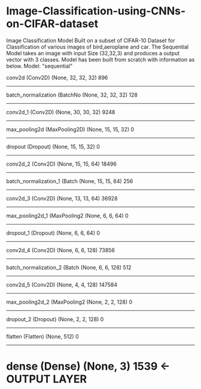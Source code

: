 # Image-Classification-using-CNNs-on-CIFAR-dataset
Image Classification Model Built on a subset of CIFAR-10 Dataset for Classification of various images of bird,aeroplane and car.
The Sequential Model takes an image with input Size (32,32,3) and produces a output vector with 3 classes.
Model has been built from scratch with information as below.
Model: "sequential"

conv2d (Conv2D)              (None, 32, 32, 32)        896       
_________________________________________________________________
batch_normalization (BatchNo (None, 32, 32, 32)        128       
_________________________________________________________________
conv2d_1 (Conv2D)            (None, 30, 30, 32)        9248      
_________________________________________________________________
max_pooling2d (MaxPooling2D) (None, 15, 15, 32)        0         
_________________________________________________________________
dropout (Dropout)            (None, 15, 15, 32)        0         
_________________________________________________________________
conv2d_2 (Conv2D)            (None, 15, 15, 64)        18496     
_________________________________________________________________
batch_normalization_1 (Batch (None, 15, 15, 64)        256       
_________________________________________________________________
conv2d_3 (Conv2D)            (None, 13, 13, 64)        36928     
_________________________________________________________________
max_pooling2d_1 (MaxPooling2 (None, 6, 6, 64)          0         
_________________________________________________________________
dropout_1 (Dropout)          (None, 6, 6, 64)          0         
_________________________________________________________________
conv2d_4 (Conv2D)            (None, 6, 6, 128)         73856     
_________________________________________________________________
batch_normalization_2 (Batch (None, 6, 6, 128)         512       
_________________________________________________________________
conv2d_5 (Conv2D)            (None, 4, 4, 128)         147584    
_________________________________________________________________
max_pooling2d_2 (MaxPooling2 (None, 2, 2, 128)         0         
_________________________________________________________________
dropout_2 (Dropout)          (None, 2, 2, 128)         0         
_________________________________________________________________
flatten (Flatten)            (None, 512)               0         
_________________________________________________________________
dense (Dense)                (None, 3)                 1539      <- OUTPUT LAYER
=================================================================
